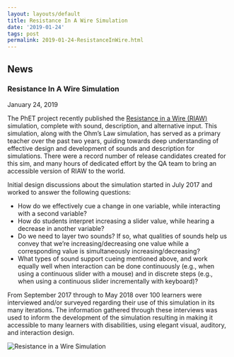 ```yaml
---
layout: layouts/default
title: Resistance In A Wire Simulation
date: '2019-01-24'
tags: post
permalink: 2019-01-24-ResistanceInWire.html
---
```

<article id="content" class="floe-content floe-news-item">
                <h2> News </h2>
                <!-- BEGIN markup for news item -->
                <h3>Resistance In A Wire Simulation</h3>
                <time class="floe-date" datetime="2019-01-24">January 24, 2019</time>
                <p>
                    The PhET project recently published the
                    <a href="https://phet.colorado.edu/en/simulation/resistance-in-a-wire">Resistance in a Wire (RIAW)</a>
                    simulation, complete with sound, description, and alternative input. This simulation, along with the
                    Ohm’s Law simulation, has served as a primary teacher over the past two years, guiding towards
                    deep understanding of effective design and development of sounds and description for simulations.
                    There were a record number of release candidates created for this sim, and many hours of dedicated
                    effort by the QA team to bring an accessible version of RIAW to the world.
                </p>
                <p>
                    Initial design discussions about the simulation started in July 2017 and worked to answer the following questions:
                    <ul>
                        <li>How do we effectively cue a change in one variable, while interacting with a second variable?</li>
                        <li>How do students interpret increasing a slider value, while hearing a decrease in another variable?</li>
                        <li>Do we need to layer two sounds? If so, what qualities of sounds help us convey that we’re
                            increasing/decreasing one value while a corresponding value is simultaneously increasing/decreasing?</li>
                        <li>What types of sound support cueing mentioned above, and work equally well when interaction can be done
                            continuously (e.g., when using a continuous slider with a mouse) and in discrete steps (e.g., when using
                            a continuous slider incrementally with keyboard)?</li>
                    </ul>
                </p>
                <p>
                    From September 2017 through to May 2018 over 100 learners were interviewed and/or surveyed regarding their use
                    of this simulation in its many iterations. The information gathered through these interviews was used to inform
                    the development of the simulation resulting in making it accessible to many learners with disabilities, using
                    elegant visual, auditory, and interaction design.
                </p>
                <img src="assets/posts-images/images/RIAW.png" alt="Resistance in a Wire Simulation"></a>
            </article>
         <!-- END markup for news item -->
